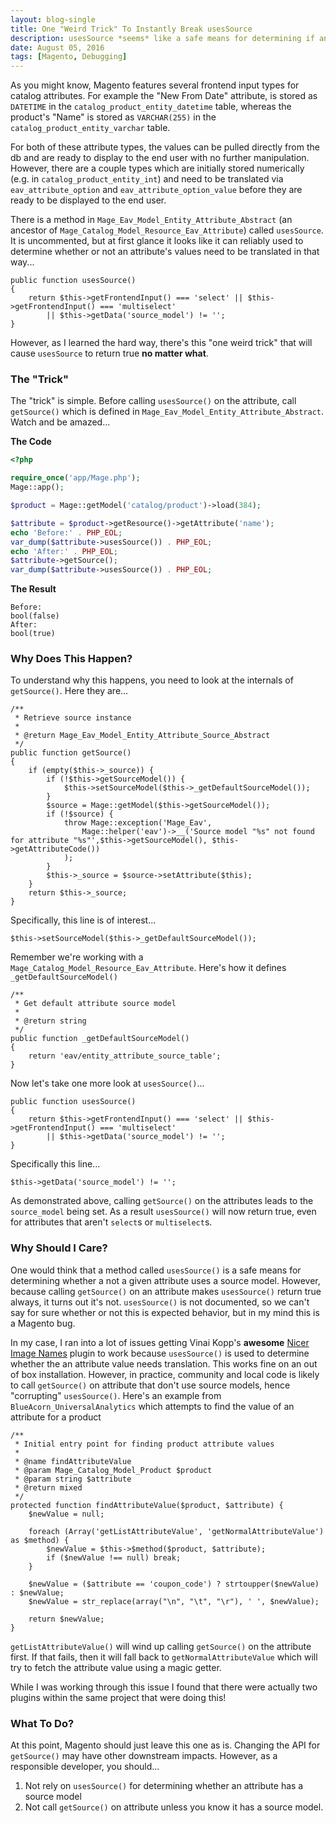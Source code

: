 ```yaml
---
layout: blog-single
title: One "Weird Trick" To Instantly Break usesSource
description: usesSource *seems* like a safe means for determining if an attribute has a source model. I'll show you why that's not actually the case, though.
date: August 05, 2016
tags: [Magento, Debugging]
---
```


As you might know, Magento features several frontend input types for catalog attributes. For example the "New From Date" attribute, is stored as `DATETIME` in the `catalog_product_entity_datetime` table, whereas the product's "Name" is stored as `VARCHAR(255)` in the `catalog_product_entity_varchar` table.

For both of these attribute types, the values can be pulled directly from the db and are ready to display to the end user with no further manipulation. However, there are a couple types which are initially stored numerically (e.g. in `catalog_product_entity_int`) and need to be translated via `eav_attribute_option` and `eav_attribute_option_value` before they are ready to be displayed to the end user.

There is a method in `Mage_Eav_Model_Entity_Attribute_Abstract` (an ancestor of `Mage_Catalog_Model_Resource_Eav_Attribute`) called `usesSource`. It is uncommented, but at first glance it looks like it can reliably used to determine whether or not an attribute's values need to be translated in that way...

```php?start_inline=1
public function usesSource()
{
    return $this->getFrontendInput() === 'select' || $this->getFrontendInput() === 'multiselect'
        || $this->getData('source_model') != '';
}
```

However, as I learned the hard way, there's this "one weird trick" that will cause `usesSource` to return true **no matter what**.

<!-- excerpt_separator -->

### The "Trick"

The "trick" is simple. Before calling `usesSource()` on the attribute, call `getSource()` which is defined in `Mage_Eav_Model_Entity_Attribute_Abstract`. Watch and be amazed...

**The Code**

```php
<?php

require_once('app/Mage.php');
Mage::app();

$product = Mage::getModel('catalog/product')->load(384);

$attribute = $product->getResource()->getAttribute('name');
echo 'Before:' . PHP_EOL;
var_dump($attribute->usesSource()) . PHP_EOL;
echo 'After:' . PHP_EOL;
$attribute->getSource();
var_dump($attribute->usesSource()) . PHP_EOL;
```

**The Result**

```
Before:
bool(false)
After:
bool(true)
```

### Why Does This Happen?

To understand why this happens, you need to look at the internals of `getSource()`. Here they are...

```php?start_inline=1
/**
 * Retrieve source instance
 *
 * @return Mage_Eav_Model_Entity_Attribute_Source_Abstract
 */
public function getSource()
{
    if (empty($this->_source)) {
        if (!$this->getSourceModel()) {
            $this->setSourceModel($this->_getDefaultSourceModel());
        }
        $source = Mage::getModel($this->getSourceModel());
        if (!$source) {
            throw Mage::exception('Mage_Eav',
                Mage::helper('eav')->__('Source model "%s" not found for attribute "%s"',$this->getSourceModel(), $this->getAttributeCode())
            );
        }
        $this->_source = $source->setAttribute($this);
    }
    return $this->_source;
}
```

Specifically, this line is of interest...

```php?start_inline=1
$this->setSourceModel($this->_getDefaultSourceModel());
```

Remember we're working with a `Mage_Catalog_Model_Resource_Eav_Attribute`. Here's how it defines `_getDefaultSourceModel()` 

```php?start_inline=1
/**
 * Get default attribute source model
 *
 * @return string
 */
public function _getDefaultSourceModel()
{
    return 'eav/entity_attribute_source_table';
}
```

Now let's take one more look at `usesSource()`...


```php?start_inline=1
public function usesSource()
{
    return $this->getFrontendInput() === 'select' || $this->getFrontendInput() === 'multiselect'
        || $this->getData('source_model') != '';
}
```

Specifically this line...

``` php?start_inline=1
$this->getData('source_model') != '';
```

As demonstrated above, calling `getSource()` on the attributes leads to the `source_model` being set. As a result `usesSource()` will now return true, even for attributes that aren't `select`s or `multiselect`s.

### Why Should I Care?

One would think that a method called `usesSource()` is a safe means for determining whether a not a given attribute uses a source model. However, because calling `getSource()` on an attribute makes `usesSource()` return true always, it turns out it's not. `usesSource()` is not documented, so we can't say for sure whether or not this is expected behavior, but in my mind this is a Magento bug.

In my case, I ran into a lot of issues getting Vinai Kopp's **awesome** [Nicer Image Names](https://github.com/Vinai/nicer-image-names) plugin to work because `usesSource()` is used to determine whether the an attribute value needs translation. This works fine on an out of box installation. However, in practice, community and local code is likely to call `getSource()` on attribute that don't use source models, hence "corrupting" `usesSource()`. Here's an example from `BlueAcorn_UniversalAnalytics` which attempts to find the value of an attribute for a product

```php?start_inline=1
/**
 * Initial entry point for finding product attribute values
 *
 * @name findAttributeValue
 * @param Mage_Catalog_Model_Product $product
 * @param string $attribute
 * @return mixed
 */
protected function findAttributeValue($product, $attribute) {
    $newValue = null;

    foreach (Array('getListAttributeValue', 'getNormalAttributeValue') as $method) {
        $newValue = $this->$method($product, $attribute);
        if ($newValue !== null) break;
    }
    
    $newValue = ($attribute == 'coupon_code') ? strtoupper($newValue) : $newValue;
    $newValue = str_replace(array("\n", "\t", "\r"), ' ', $newValue);

    return $newValue;
}
```

`getListAttributeValue()` will wind up calling `getSource()` on the attribute first. If that fails, then it will fall back to `getNormalAttributeValue` which will try to fetch the attribute value using a magic getter.

While I was working through this issue I found that there were actually two plugins within the same project that were doing this!

### What To Do?

At this point, Magento should just leave this one as is. Changing the API for `getSource()` may have other downstream impacts. However, as a responsible developer, you should...

1. Not rely on `usesSource()` for determining whether an attribute has a source model
2. Not call `getSource()` on attribute unless you know it has a source model.
